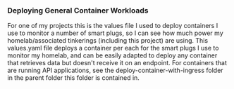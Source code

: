 ### Deploying General Container Workloads 

For one of my projects this is the values file I used to deploy containers I use to monitor a number of smart plugs, so I can see how much power my homelab/associated tinkerings (including this project) are using. This values.yaml file deploys a container per each for the smart plugs I use to monitor my homelab, and can be easily adapted to deploy any container that retrieves data but doesn't receive it on an endpoint. For containers that are running API applications, see the deploy-container-with-ingress folder in the parent folder this folder is contained in. 

